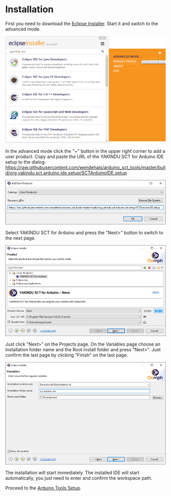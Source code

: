 # Installation

First you need to download the [Eclipse Installer](https://www.eclipse.org/downloads/). Start it and switch to the advanced mode.

![Installer - Switch to Advanced Mode](../screenshots/Installer_AdvancedMode.png)

In the advanced mode click the "+" button in the upper right corner to add a user product. Copy and paste the URL of the YAKINDU SCT for Arduino IDE setup to the dialog:
https://raw.githubusercontent.com/wendehals/arduino_sct_tools/master/build/org.yakindu.sct.arduino.ide.setup/SCTArduinoIDE.setup

![Installer - Add the YAKINDU SCT for Arduino IDE setup to the user products](../screenshots/Installer_AddUserProduct.png)

Select YAKINDU SCT for Arduino and press the "Next>" button to switch to the next page.  

![Installer - YAKINDU SCT for Arduino IDE](../screenshots/Installer_UserProductSetup.png)

Just click "Next>" on the Projects page. On the Variables page choose an Installation folder name and the Root install folder and press "Next>". Just confirm the last page by clicking "Finish" on the last page. 

![Installer - Variables](../screenshots/Installer_Variables.png)

The installation will start immediately. The installed IDE will start automatically, you just need to enter and confirm the workspace path.

Proceed to the [Arduino Tools Setup](ArduinoToolsSetup.md).